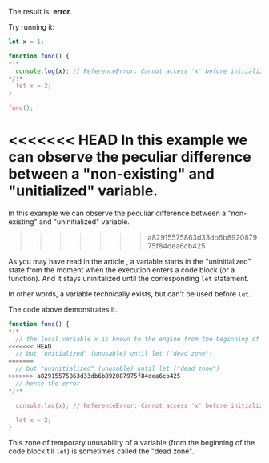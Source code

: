 The result is: **error**.

Try running it:

```js run
let x = 1;

function func() {
*!*
  console.log(x); // ReferenceError: Cannot access 'x' before initialization
*/!*
  let x = 2;
}

func();
```

<<<<<<< HEAD
In this example we can observe the peculiar difference between a "non-existing" and "unitialized" variable.
=======
In this example we can observe the peculiar difference between a "non-existing" and "uninitialized" variable.
>>>>>>> a82915575863d33db6b892087975f84dea6cb425

As you may have read in the article [](info:closure), a variable starts in the "uninitialized" state from the moment when the execution enters a code block (or a function). And it stays uninitalized until the corresponding `let` statement.

In other words, a variable technically exists, but can't be used before `let`.

The code above demonstrates it.

```js
function func() {
*!*
  // the local variable x is known to the engine from the beginning of the function,
<<<<<<< HEAD
  // but "unitialized" (unusable) until let ("dead zone")
=======
  // but "uninitialized" (unusable) until let ("dead zone")
>>>>>>> a82915575863d33db6b892087975f84dea6cb425
  // hence the error
*/!*

  console.log(x); // ReferenceError: Cannot access 'x' before initialization

  let x = 2;
}
```

This zone of temporary unusability of a variable (from the beginning of the code block till `let`) is sometimes called the "dead zone".
